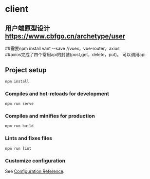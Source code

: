 # client
## 用户端原型设计 https://www.cbfgo.cn/archetype/user
##需要npm install vant --save //vuex，vue-router，axios  
##axios完成了四个常用api的封装(post,get，delete，put)。 可以调用api
## Project setup
```
npm install
```

### Compiles and hot-reloads for development
```
npm run serve
```

### Compiles and minifies for production
```
npm run build
```

### Lints and fixes files
```
npm run lint
```

### Customize configuration
See [Configuration Reference](https://cli.vuejs.org/config/).
